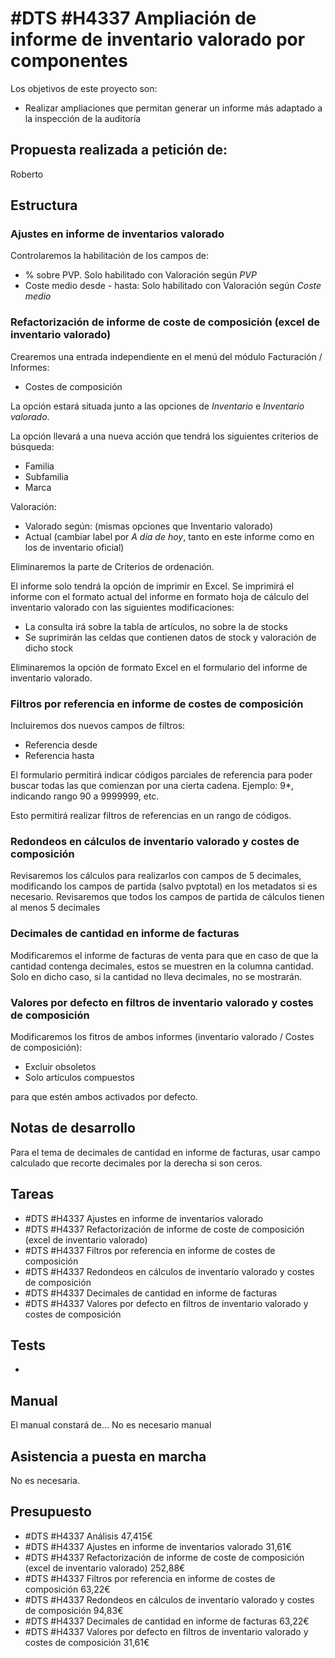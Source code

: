 # #DTS #H4337 Ampliación de informe de inventario valorado por componentes

Los objetivos de este proyecto son:
+ Realizar ampliaciones que permitan generar un informe más adaptado a la inspección de la auditoría

## Propuesta realizada a petición de:
Roberto

## Estructura

### Ajustes en informe de inventarios valorado
Controlaremos la habilitación de los campos de:

+ % sobre PVP. Solo habilitado con Valoración según _PVP_
+ Coste medio desde - hasta: Solo habilitado con Valoración según _Coste medio_

### Refactorización de informe de coste de composición (excel de inventario valorado)
Crearemos una entrada independiente en el menú del módulo Facturación / Informes:

+ Costes de composición

La opción estará situada junto a las opciones de _Inventario_ e _Inventario valorado_.

La opción llevará a una nueva acción que tendrá los siguientes criterios de búsqueda:
+ Familia
+ Subfamilia
+ Marca

Valoración:
+ Valorado según: (mismas opciones que Inventario valorado)
+ Actual (cambiar label por _A día de hoy_, tanto en este informe como en los de inventario oficial)

Eliminaremos la parte de Criterios de ordenación.

El informe solo tendrá la opción de imprimir en Excel. Se imprimirá el informe con el formato actual del informe en formato hoja de cálculo del inventario valorado con las siguientes modificaciones:

+ La consulta irá sobre la tabla de artículos, no sobre la de stocks
+ Se suprimirán las celdas que contienen datos de stock y valoración de dicho stock



Eliminaremos la opción de formato Excel en el formulario del informe de inventario valorado.

### Filtros por referencia en informe de costes de composición
Incluiremos dos nuevos campos de filtros:
+ Referencia desde
+ Referencia hasta

El formulario permitirá indicar códigos parciales de referencia para poder buscar todas las que comienzan por una cierta cadena. Ejemplo: 9*, indicando rango 90 a 9999999, etc.

Esto permitirá realizar filtros de referencias en un rango de códigos.

### Redondeos en cálculos de inventario valorado y costes de composición
Revisaremos los cálculos para realizarlos con campos de 5 decimales, modificando los campos de partida (salvo pvptotal) en los metadatos si es necesario.
Revisaremos que todos los campos de partida de cálculos tienen al menos 5 decimales

### Decimales de cantidad en informe de facturas
Modificaremos el informe de facturas de venta para que en caso de que la cantidad contenga decimales, estos se muestren en la columna cantidad. Solo en dicho caso, si la cantidad no lleva decimales, no se mostrarán.

### Valores por defecto en filtros de inventario valorado y costes de composición
Modificaremos los fitros de ambos informes (inventario valorado / Costes de composición):

+ Excluir obsoletos
+ Solo artículos compuestos

para que estén ambos activados por defecto.

## Notas de desarrollo
Para el tema de decimales de cantidad en informe de facturas, usar campo calculado que recorte decimales por la derecha si son ceros.



## Tareas
* #DTS #H4337 Ajustes en informe de inventarios valorado
* #DTS #H4337 Refactorización de informe de coste de composición (excel de inventario valorado)
* #DTS #H4337 Filtros por referencia en informe de costes de composición
* #DTS #H4337 Redondeos en cálculos de inventario valorado y costes de composición
* #DTS #H4337 Decimales de cantidad en informe de facturas
* #DTS #H4337 Valores por defecto en filtros de inventario valorado y costes de composición

## Tests

+ 

## Manual
El manual constará de...
No es necesario manual

## Asistencia a puesta en marcha
No es necesaria.

## Presupuesto
* #DTS #H4337 Análisis 47,415€
* #DTS #H4337 Ajustes en informe de inventarios valorado 31,61€
* #DTS #H4337 Refactorización de informe de coste de composición (excel de inventario valorado) 252,88€
* #DTS #H4337 Filtros por referencia en informe de costes de composición 63,22€
* #DTS #H4337 Redondeos en cálculos de inventario valorado y costes de composición 94,83€
* #DTS #H4337 Decimales de cantidad en informe de facturas 63,22€
* #DTS #H4337 Valores por defecto en filtros de inventario valorado y costes de composición 31,61€